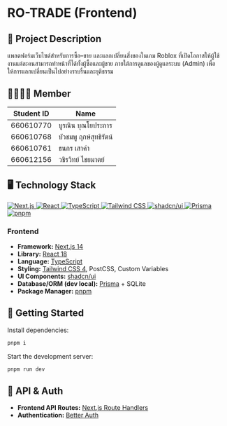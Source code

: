 # RO-TRADE (Frontend)

## 🧾 Project Description

แพลตฟอร์มเว็บไซต์สำหรับการซื้อ–ขาย และแลกเปลี่ยนสิ่งของในเกม Roblox ที่เปิดโอกาสให้ผู้ใช้งานแต่ละคนสามารถทำหน้าที่ได้ทั้งผู้ซื้อและผู้ขาย ภายใต้การดูแลของผู้ดูแลระบบ (Admin) เพื่อให้การแลกเปลี่ยนเป็นไปอย่างราบรื่นและยุติธรรม

## 👨‍👩‍👧‍👦 Member

| Student ID | Name                   |
| ---------- | ---------------------- |
| 660610770  | บูรณิน บุณโยประการ     |
| 660610768  | บัวชมพู ฤกษ์สุทธิรัตน์ |
| 660610761  | ธนกร เสาคำ             |
| 660612156  | วชิรวิทย์ ไชยมาตย์     |

## 🖥️ Technology Stack

<p align="left">
  <a href="https://nextjs.org/" target="_blank">
    <img src="https://img.shields.io/badge/Framework-Next.js%2014-%23000000?logo=nextdotjs&logoColor=white" alt="Next.js" />
  </a>
  <a href="https://react.dev/" target="_blank">
    <img src="https://img.shields.io/badge/Library-React%2018-%2361DAFB?logo=react&logoColor=white" alt="React" />
  </a>
  <a href="https://www.typescriptlang.org/" target="_blank">
    <img src="https://img.shields.io/badge/Language-TypeScript-%233178C6?logo=typescript&logoColor=white" alt="TypeScript" />
  </a>
  <a href="https://tailwindcss.com/" target="_blank">
    <img src="https://img.shields.io/badge/Styling-Tailwind%20CSS%204-%2306B6D4?logo=tailwindcss&logoColor=white" alt="Tailwind CSS" />
  </a>
  <a href="https://ui.shadcn.com/" target="_blank">
    <img src="https://img.shields.io/badge/UI-shadcn%2Fui-%239B59B6?logo=radixui&logoColor=white" alt="shadcn/ui" />
  </a>
  <a href="https://www.prisma.io/" target="_blank">
    <img src="https://img.shields.io/badge/ORM-Prisma-%23003B57?logo=prisma&logoColor=white" alt="Prisma" />
  </a>
  <a href="https://pnpm.io/" target="_blank">
    <img src="https://img.shields.io/badge/Package%20Manager-pnpm-%23F69220?logo=pnpm&logoColor=white" alt="pnpm" />
  </a>
</p>

### Frontend

- **Framework:** [Next.js 14](https://nextjs.org/)
- **Library:** [React 18](https://react.dev/)
- **Language:** [TypeScript](https://www.typescriptlang.org/)
- **Styling:** [Tailwind CSS 4](https://tailwindcss.com/), PostCSS, Custom Variables
- **UI Components:** [shadcn/ui](https://ui.shadcn.com/)
- **Database/ORM (dev local):** [Prisma](https://www.prisma.io/) + SQLite
- **Package Manager:** [pnpm](https://pnpm.io/)

## 🚀 Getting Started

Install dependencies:

```bash
pnpm i
```

Start the development server:

```bash
pnpm run dev
```

## 🔐 API & Auth

- **Frontend API Routes:** [Next.js Route Handlers](https://nextjs.org/docs/app/building-your-application/routing/route-handlers)
- **Authentication:** [Better Auth](https://better-auth.vercel.app/)
